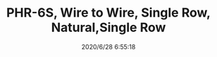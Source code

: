 ﻿---
layout: post 
title: PHR-6S, Wire to Wire, Single Row, Natural,Single Row
tags: PH
categories: housing-terminal
overview: PHR-6, Wire to Wire, Single Row, Natural,Single Row
part_number: PHR-6S
thumb_img: static/202006/362-thumb-20200628145559.jpg
small_img: static/202006/362-20200628145559.jpg
date: 2020/6/28 6:55:18
---



